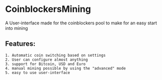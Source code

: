 # CoinblockersMining

A User-interface made for the coinblockers pool to make for an easy start into mining

## Features:

	1. Automatic coin switching based on settings
	2. User can configure almost anything
	3. support for Bitcoin, USD and Euro
	4. manual mining possible by using the "advanced" mode
	5. easy to use user-interface
